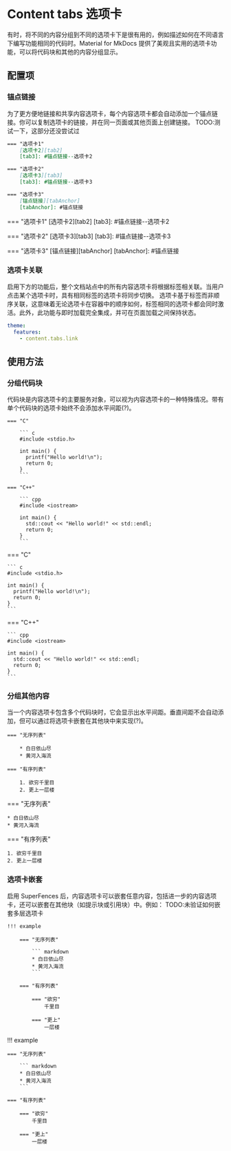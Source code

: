 # Content tabs 选项卡

有时，将不同的内容分组到不同的选项卡下是很有用的，例如描述如何在不同语言下编写功能相同的代码时。Material for MkDocs 提供了美观且实用的选项卡功能，可以将代码块和其他的内容分组显示。

## 配置项

### 锚点链接

为了更方便地链接和共享内容选项卡，每个内容选项卡都会自动添加一个锚点链接。你可以复制选项卡的链接，并在同一页面或其他页面上创建链接。
TODO:测试一下，这部分还没尝试过

```markdown
=== "选项卡1"
    [选项卡2][tab2]
    [tab3]: #锚点链接--选项卡2

=== "选项卡2"
    [选项卡3][tab3]
    [tab3]: #锚点链接--选项卡3

=== "选项卡3"
    [锚点链接][tabAnchor]
    [tabAnchor]: #锚点链接
```

=== "选项卡1"
    [选项卡2][tab2]
    [tab3]: #锚点链接--选项卡2

=== "选项卡2"
    [选项卡3][tab3]
    [tab3]: #锚点链接--选项卡3

=== "选项卡3"
    [锚点链接][tabAnchor]
    [tabAnchor]: #锚点链接

### 选项卡关联

启用下方的功能后，整个文档站点中的所有内容选项卡将根据标签相关联。当用户点击某个选项卡时，具有相同标签的选项卡将同步切换。
选项卡基于标签而非顺序关联，这意味着无论选项卡在容器中的顺序如何，标签相同的选项卡都会同时激活。此外，此功能与即时加载完全集成，并可在页面加载之间保持状态。

``` yaml title="mkdocs.yml"
theme:
  features:
    - content.tabs.link
```

## 使用方法

### 分组代码块

代码块是内容选项卡的主要服务对象，可以视为内容选项卡的一种特殊情况。带有单个代码块的选项卡始终不会添加水平间距(?)。

```` text title="代码块分组"
=== "C"

    ``` c
    #include <stdio.h>

    int main() {
      printf("Hello world!\n");
      return 0;
    }
    ```

=== "C++"

    ``` cpp
    #include <iostream>

    int main() {
      std::cout << "Hello world!" << std::endl;
      return 0;
    }
    ```
````

=== "C"

    ``` c
    #include <stdio.h>

    int main() {
      printf("Hello world!\n");
      return 0;
    }
    ```

=== "C++"

    ``` cpp
    #include <iostream>

    int main() {
      std::cout << "Hello world!" << std::endl;
      return 0;
    }
    ```

### 分组其他内容

当一个内容选项卡包含多个代码块时，它会显示出水平间距。垂直间距不会自动添加，但可以通过将选项卡嵌套在其他块中来实现(?)。

```text title="包含其他内容的选项卡"
=== "无序列表"

    * 白日依山尽
    * 黄河入海流

=== "有序列表"

    1. 欲穷千里目
    2. 更上一层楼
```

=== "无序列表"

    * 白日依山尽
    * 黄河入海流

=== "有序列表"

    1. 欲穷千里目
    2. 更上一层楼

### 选项卡嵌套

启用 SuperFences 后，内容选项卡可以嵌套任意内容，包括进一步的内容选项卡，还可以嵌套在其他块（如提示块或引用块）中。例如：
TODO:未验证如何嵌套多层选项卡

````text title="套娃"
!!! example

    === "无序列表"

        ``` markdown
        * 白日依山尽
        * 黄河入海流
        ```

    === "有序列表"

        === "欲穷"
            千里目

        === "更上"
            一层楼
````

!!! example

    === "无序列表"

        ``` markdown
        * 白日依山尽
        * 黄河入海流
        ```

    === "有序列表"

        === "欲穷"
            千里目
            
        === "更上"
            一层楼
